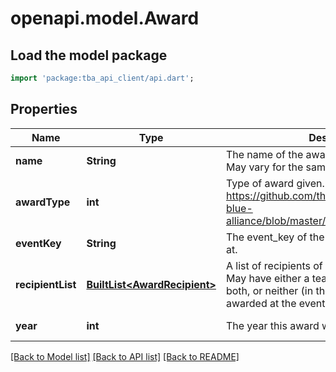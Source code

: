 # openapi.model.Award

## Load the model package

```dart
import 'package:tba_api_client/api.dart';
```

## Properties

| Name              | Type                                                     | Description                                                                                                                                                         | Notes                 |
| ----------------- | -------------------------------------------------------- | ------------------------------------------------------------------------------------------------------------------------------------------------------------------- | --------------------- |
| **name**          | **String**                                               | The name of the award as provided by FIRST. May vary for the same award type.                                                                                       | [default to null]     |
| **awardType**     | **int**                                                  | Type of award given. See https://github.com/the-blue-alliance/the-blue-alliance/blob/master/consts/award_type.py#L6                                                 | [default to null]     |
| **eventKey**      | **String**                                               | The event_key of the event the award was won at.                                                                                                                    | [default to null]     |
| **recipientList** | [**BuiltList&lt;AwardRecipient&gt;**](AwardRecipient.md) | A list of recipients of the award at the event. May have either a team_key or an awardee, both, or neither (in the case the award wasn&#39;t awarded at the event). | [default to const []] |
| **year**          | **int**                                                  | The year this award was won.                                                                                                                                        | [default to null]     |

[[Back to Model list]](../README.md#documentation-for-models) [[Back to API list]](../README.md#documentation-for-api-endpoints) [[Back to README]](../README.md)

